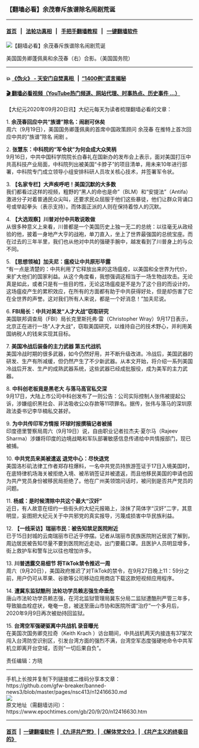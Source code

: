 ### 【翻墙必看】余茂春斥族谱除名闹剧荒诞
------------------------

#### [首页](https://github.com/gfw-breaker/banned-news3/blob/master/README.md) &nbsp;&nbsp;|&nbsp;&nbsp; [法轮功真相](https://github.com/begood0513/basic/blob/master/README.md)  &nbsp;&nbsp;|&nbsp;&nbsp; [手把手翻墙教程](https://github.com/gfw-breaker/guides/wiki)  &nbsp;&nbsp;|&nbsp;&nbsp; [一键翻墙软件](https://github.com/gfw-breaker/nogfw/blob/master/README.md)  



<div><img alt="【翻墙必看】余茂春斥族谱除名闹剧荒诞" class="attachment-djy_600_400 size-djy_600_400 wp-post-image" src="https://i.epochtimes.com/assets/uploads/2020/07/Miles_Yu_Photo_with_S_s878x785-600x400.jpg"/>
<div class="caption">
 <p>
  美国国务卿蓬佩奥和余茂春（右）合影。（美国国务院）
 </p>
</div></div><hr/>

#### 💥 [《伪火》 - 天安门自焚真相 ](http://158.247.195.190:10000/videos/blog/weihuo.html)&nbsp; |&nbsp; [“1400例”谎言揭秘  ](http://158.247.195.190:10000/videos/blog/jiexi1400.html)

#### [ 🎬  翻墙必看视频（YouTube热门频道、网站代理、时事热点、历史事件 ...）](https://github.com/gfw-breaker/links/blob/master/banned.md)

<div><p>
 【大纪元2020年09月20日讯】大纪元每天为读者梳理翻墙必看的文章：
</p>
<p>
 1.
 <b>
  <ok href="http://www.epochtimes.com/gb/20/9/19/n12416159.htm" rel="noopener noreferrer" target="_blank">
   余茂春回应中共“族谱”除名：闹剧可休矣
  </ok>
 </b>
 <br/>
 周六（9月19日），美国国务卿蓬佩奥的首席中国政策顾问
 <ok href="https://www.epochtimes.com/gb/tag/%E4%BD%99%E8%8C%82%E6%98%A5.html">
  余茂春
 </ok>
 在推特上首次回应中共的“族谱”除名
 <ok href="https://www.epochtimes.com/gb/tag/%E9%97%B9%E5%89%A7.html">
  闹剧
 </ok>
 。
</p>
<p>
 2.
 <b>
  <ok href="http://www.epochtimes.com/gb/20/9/19/n12415272.htm" rel="noopener noreferrer" target="_blank">
   张慧东：中科院的“军令状”为何会成大众笑柄
  </ok>
 </b>
 <br/>
 9月16日，中共中国科学院院长白春礼在国新办的发布会上表示，面对美国打压中共高科技产业局面，中科院列出被美国“卡脖子”的项目清单，用未来10年进行部署，中科院专门成立领导小组安排科研人员攻关核心技术，并签署军令状。
</p>
<p>
 3.
 <b>
  <ok href="http://www.epochtimes.com/gb/20/9/19/n12414863.htm" rel="noopener noreferrer" target="_blank">
   【名家专栏】大声疾呼吧！美国沉默的大多数
  </ok>
 </b>
 <br/>
 我们都看过这样的视频，粗野的“黑人的命也是命”（BLM）和“安提法”（Antifa）激进分子对着普通民众尖叫，还要求民众屈服于他们这些暴徒，他们让群众背诵口号或举起拳头（表示支持）。而体面正派的人则在保持着惊人的沉默。
</p>
<p>
 4.
 <b>
  <ok href="http://www.epochtimes.com/gb/20/9/19/n12416366.htm" rel="noopener noreferrer" target="_blank">
   【大选观察】川普对付中共敢说敢做
  </ok>
 </b>
 <br/>
 从很多种意义上来看，川普都是一个美国历史上独一无二的总统：以往毫无从政经验的他，披着一身地产大亨的战袍，单刀直入，坐上了世界最强国的总统宝座。而在过去的三年半里，我们也从他对中共的强硬手腕中，越发看到了川普身上的与众不同。
</p>
<p>
 5.
 <b>
  <ok href="http://www.epochtimes.com/gb/20/6/4/n12162113.htm" rel="noopener noreferrer" target="_blank">
   【思想领袖】加夫尼：瘟疫让中共原形毕露
  </ok>
 </b>
 <br/>
 “有一点是清楚的：中共利用了它释放出来的这场瘟疫，以美国和全世界为代价，来扩大他们的国家利益。从这个角度看，我想强调这相当于一场生物战攻击。无论真是如此，或者只是有一些目的性，无论这场瘟疫是不是为了这个目的而设计的，这场瘟疫产生的累积效应，在所有的方面都有助于中共获得好处，但是却伤害了它在全世界的声誉。这对我们所有人来说，都是一个好消息！”加夫尼说。
</p>
<p>
 6.
 <b>
  <ok href="http://www.epochtimes.com/gb/20/9/19/n12415919.htm" rel="noopener noreferrer" target="_blank">
   FBI局长：中共对美发“人才大战”窃取研究
  </ok>
 </b>
 <br/>
 美国联邦调查局（FBI）局长克里斯托弗·雷（Christopher Wray）9月17日表示，北京正在进行一场“人才大战”，窃取美国研究，以维持自己的技术野心，并利用美国纳税人的钱来实现其目标。
</p>
<p>
 7.
 <b>
  <ok href="http://www.epochtimes.com/gb/20/9/18/n12414687.htm" rel="noopener noreferrer" target="_blank">
   美国冷战后装备的主力武器 第五代战机
  </ok>
 </b>
 <br/>
 美国冷战时期的很多武器，如今仍然好用，并不断升级改进。冷战后，美国武器的研发、生产有所减缓，但仍然产生了不少新武器。从本文开始，将介绍一系列美国冷战后开发、生产的成熟武器系统，这些武器已经成批服役，成为美军的主力武器。
</p>
<p>
 8.
 <b>
  <ok href="http://www.epochtimes.com/gb/20/9/19/n12416195.htm" rel="noopener noreferrer" target="_blank">
   中科创老板竟是黑老大 与落马高官私交深
  </ok>
 </b>
 <br/>
 9月17日，大陆上市公司中科创发布了一则公告：公司实际控制人张伟被提起公诉，涉嫌组织黑社会、非法吸收公众存款等11项罪名。据传，张伟与落马的深圳原政法委书记李华楠私交甚好。
</p>
<p>
 9.
 <b>
  <ok href="http://www.epochtimes.com/gb/20/9/19/n12415812.htm" rel="noopener noreferrer" target="_blank">
   为中共传印军方情报 环球时报撰稿记者被捕
  </ok>
 </b>
 <br/>
 印度德里警察局周六（9月19日）说，自由职业记者拉杰夫·夏尔马（Rajeev Sharma）涉嫌将印度的边境战略和军队部署敏感信息传递给中共情报部门，现已被捕。
</p>
<p>
 10.
 <b>
  <ok href="http://www.epochtimes.com/gb/20/9/19/n12415164.htm" rel="noopener noreferrer" target="_blank">
   中共党员来美被遣返 退党中心：尽快退党
  </ok>
 </b>
 <br/>
 美国洛杉矶法律工作者郑存柱爆料，一名中共党员持旅游签证于17日入境美国时，在底特律机场海关被拒绝入境、被吊销签证并被遣返，而且他移民美国的申请也因为共产党员身份被移民局拒绝了。他在广州美领馆问话时，被问到是否共产党员的问题。
</p>
<p>
 11.
 <b>
  <ok href="https://www.epochtimes.com/gb/20/9/19/n12416103.htm" rel="noopener noreferrer" target="_blank">
   杨威：是时候清除中共这个最大“汉奸”
  </ok>
 </b>
 <br/>
 近日，有人故意在纽约一些街头的大纪元报箱上，涂抹了简体字“汉奸”二字，其意明显，妄图把大纪元关于中共邪党的真实报导，污蔑成损害中华民族利益。
</p>
<p>
 12.
 <b>
  <ok href="http://www.epochtimes.com/gb/20/9/19/n12415433.htm" rel="noopener noreferrer" target="_blank">
   【一线采访】瑞丽市民：被告知禁足医院附近
  </ok>
 </b>
 <br/>
 已于15日封城的云南瑞丽市已近乎停摆。记者从瑞丽市民族医院附近居民了解到，周边居民被告知尽量不要到医院附近走动，出门要戴口罩。且医护人员明显增多，街上救护车和警车比以往也增加许多。
</p>
<p>
 13.
 <b>
  <ok href="http://www.epochtimes.com/gb/20/9/20/n12416598.htm" rel="noopener noreferrer" target="_blank">
   川普透露交易细节 将TikTok禁令推迟一周
  </ok>
 </b>
 <br/>
 周六（9月20日），美国政府推迟了对TikTok的禁令，在9月27日晚上11：59分之前，用户仍可从苹果、谷歌等公司移动应用商店下载这款短视频应用程序。
</p>
<p>
 14.
 <b>
  <ok href="http://www.epochtimes.com/gb/20/9/19/n12415689.htm" rel="noopener noreferrer" target="_blank">
   遭冀东监狱酷刑 法轮功学员赖志强生命垂危
  </ok>
 </b>
 <br/>
 唐山市法轮功学员赖志强，在河北监狱管理局冀东分局二监狱遭酷刑严管三年多，导致脑血栓症状，奄奄一息，被送至唐山市协和医院所谓“治疗”一个多月后，2020年9月9日再次被劫持回监狱。
</p>
<p>
 15.
 <b>
  <ok href="http://www.epochtimes.com/gb/20/9/19/n12415840.htm" rel="noopener noreferrer" target="_blank">
   台湾空军强硬驱离中共战机 录音曝光
  </ok>
 </b>
 <br/>
 在美国次国务卿克拉奇（Keith Krach ）访台期间，中共战机两天内接连有37架次闯入台湾防空识别区，引发台湾方面的强烈不满，台湾空军态度强硬地命令中共军机立即离开台空域，否则“一切后果自负”。
</p>
<p>
 责任编辑：方晓
</p>
</div>
<hr/>
手机上长按并复制下列链接或二维码分享本文章：<br/>
https://github.com/gfw-breaker/banned-news3/blob/master/pages/nsc413/n12416630.md <br/>
<a href='https://github.com/gfw-breaker/banned-news3/blob/master/pages/nsc413/n12416630.md'><img src='https://github.com/gfw-breaker/banned-news3/blob/master/pages/nsc413/n12416630.md.png'/></a> <br/>
原文地址（需翻墙访问）：https://www.epochtimes.com/gb/20/9/20/n12416630.htm


------------------------
#### [首页](https://github.com/gfw-breaker/banned-news3/blob/master/README.md) &nbsp;|&nbsp; [一键翻墙软件](https://github.com/gfw-breaker/nogfw/blob/master/README.md) &nbsp;| [《九评共产党》](https://github.com/gfw-breaker/9ping.md/blob/master/README.md#九评之一评共产党是什么) | [《解体党文化》](https://github.com/gfw-breaker/jtdwh.md/blob/master/README.md) | [《共产主义的终极目的》](https://github.com/gfw-breaker/gczydzjmd.md/blob/master/README.md)


<img src='http://gfw-breaker.win/banned-news3/pages/nsc413/n12416630.md' width='0px' height='0px'/>